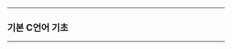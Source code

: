 

-------------------------------------------------------------------------------------------


## 기본 C언어 기초


-------------------------------------------------------------------------------------------


